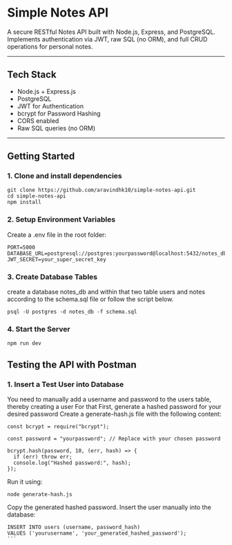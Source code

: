 #  Simple Notes API

A secure RESTful Notes API built with Node.js, Express, and PostgreSQL.  
Implements authentication via JWT, raw SQL (no ORM), and full CRUD operations for personal notes.

---

##  Tech Stack

- Node.js + Express.js
- PostgreSQL
- JWT for Authentication
- bcrypt for Password Hashing
- CORS enabled
- Raw SQL queries (no ORM)

---

##  Getting Started

### 1. Clone and install dependencies
```
git clone https://github.com/aravindhk10/simple-notes-api.git
cd simple-notes-api
npm install
```
### 2. Setup Environment Variables
Create a .env file in the root folder:
```
PORT=5000
DATABASE_URL=postgresql://postgres:yourpassword@localhost:5432/notes_db
JWT_SECRET=your_super_secret_key
```

### 3. Create Database Tables
create a database notes_db and within that two table users and notes according to the schema.sql file or follow the script below.
```
psql -U postgres -d notes_db -f schema.sql
```
### 4. Start the Server
```
npm run dev
```
## Testing the API with Postman

### 1. Insert a Test User into Database
You need to manually add a username and password to the users table, thereby creating a user
For that First, generate a hashed password for your desired password
Create a generate-hash.js file with the following content:
```
const bcrypt = require("bcrypt");

const password = "yourpassword"; // Replace with your chosen password

bcrypt.hash(password, 10, (err, hash) => {
  if (err) throw err;
  console.log("Hashed password:", hash);
});
```
Run it using:
```
node generate-hash.js
```
Copy the generated hashed password.
Insert the user manually into the database:
````
INSERT INTO users (username, password_hash)
VALUES ('yourusername', 'your_generated_hashed_password');
```
